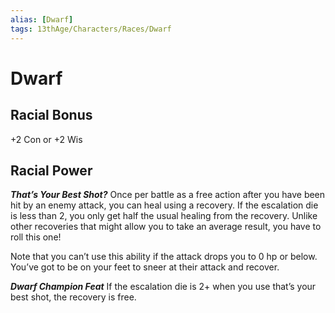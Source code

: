 ```yaml
---
alias: [Dwarf]
tags: 13thAge/Characters/Races/Dwarf
---
```

# Dwarf

## Racial Bonus

+2 Con or +2 Wis

## Racial Power

***That’s Your Best Shot?***
Once per battle as a free action after you have been hit by an enemy attack, you can heal using a recovery. If the escalation die is less than 2, you only get half the usual healing from the recovery. Unlike other recoveries that might allow you to take an average result, you have to roll this one!

Note that you can’t use this ability if the attack drops you to 0 hp or below. You’ve got to be on your feet to sneer at their attack and recover.

***Dwarf Champion Feat***
If the escalation die is 2+ when you use that’s your best shot, the recovery is free.
